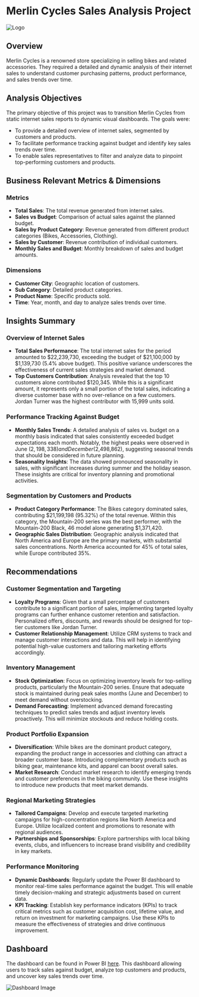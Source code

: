 # Merlin Cycles Sales Analysis Project
![Logo](https://github.com/user-attachments/assets/b446b54a-af0a-451c-8c29-f00633ebc2fc)
## Overview
Merlin Cycles is a renowned store specializing in selling bikes and related accessories. They required a detailed and dynamic analysis of their internet sales to understand customer purchasing patterns, product performance, and sales trends over time.

## Analysis Objectives
The primary objective of this project was to transition Merlin Cycles from static internet sales reports to dynamic visual dashboards. The goals were:

- To provide a detailed overview of internet sales, segmented by customers and products.
- To facilitate performance tracking against budget and identify key sales trends over time.
- To enable sales representatives to filter and analyze data to pinpoint top-performing customers and products.

## Business Relevant Metrics & Dimensions

### Metrics
- **Total Sales**: The total revenue generated from internet sales.
- **Sales vs Budget**: Comparison of actual sales against the planned budget.
- **Sales by Product Category**: Revenue generated from different product categories (Bikes, Accessories, Clothing).
- **Sales by Customer**: Revenue contribution of individual customers.
- **Monthly Sales and Budget**: Monthly breakdown of sales and budget amounts.

### Dimensions
- **Customer City**: Geographic location of customers.
- **Sub Category**: Detailed product categories.
- **Product Name**: Specific products sold.
- **Time**: Year, month, and day to analyze sales trends over time.

## Insights Summary

### Overview of Internet Sales
- **Total Sales Performance**: The total internet sales for the period amounted to $22,239,730, exceeding the budget of $21,100,000 by $1,139,730 (5.4% above budget). This positive variance underscores the effectiveness of current sales strategies and market demand.
- **Top Customers Contribution**: Analysis revealed that the top 10 customers alone contributed $120,345. While this is a significant amount, it represents only a small portion of the total sales, indicating a diverse customer base with no over-reliance on a few customers. Jordan Turner was the highest contributor with 15,999 units sold.

### Performance Tracking Against Budget
- **Monthly Sales Trends**: A detailed analysis of sales vs. budget on a monthly basis indicated that sales consistently exceeded budget expectations each month. Notably, the highest peaks were observed in June ($2,198,338) and December ($2,498,862), suggesting seasonal trends that should be considered in future planning.
- **Seasonality Insights**: The data showed pronounced seasonality in sales, with significant increases during summer and the holiday season. These insights are critical for inventory planning and promotional activities.

### Segmentation by Customers and Products
- **Product Category Performance**: The Bikes category dominated sales, contributing $21,199,198 (95.32%) of the total revenue. Within this category, the Mountain-200 series was the best performer, with the Mountain-200 Black, 46 model alone generating $1,371,420.
- **Geographic Sales Distribution**: Geographic analysis indicated that North America and Europe are the primary markets, with substantial sales concentrations. North America accounted for 45% of total sales, while Europe contributed 35%.

## Recommendations

### Customer Segmentation and Targeting
- **Loyalty Programs**: Given that a small percentage of customers contribute to a significant portion of sales, implementing targeted loyalty programs can further enhance customer retention and satisfaction. Personalized offers, discounts, and rewards should be designed for top-tier customers like Jordan Turner.
- **Customer Relationship Management**: Utilize CRM systems to track and manage customer interactions and data. This will help in identifying potential high-value customers and tailoring marketing efforts accordingly.

### Inventory Management
- **Stock Optimization**: Focus on optimizing inventory levels for top-selling products, particularly the Mountain-200 series. Ensure that adequate stock is maintained during peak sales months (June and December) to meet demand without overstocking.
- **Demand Forecasting**: Implement advanced demand forecasting techniques to predict sales trends and adjust inventory levels proactively. This will minimize stockouts and reduce holding costs.

### Product Portfolio Expansion
- **Diversification**: While bikes are the dominant product category, expanding the product range in accessories and clothing can attract a broader customer base. Introducing complementary products such as biking gear, maintenance kits, and apparel can boost overall sales.
- **Market Research**: Conduct market research to identify emerging trends and customer preferences in the biking community. Use these insights to introduce new products that meet market demands.

### Regional Marketing Strategies
- **Tailored Campaigns**: Develop and execute targeted marketing campaigns for high-concentration regions like North America and Europe. Utilize localized content and promotions to resonate with regional audiences.
- **Partnerships and Sponsorships**: Explore partnerships with local biking events, clubs, and influencers to increase brand visibility and credibility in key markets.

### Performance Monitoring
- **Dynamic Dashboards**: Regularly update the Power BI dashboard to monitor real-time sales performance against the budget. This will enable timely decision-making and strategic adjustments based on current data.
- **KPI Tracking**: Establish key performance indicators (KPIs) to track critical metrics such as customer acquisition cost, lifetime value, and return on investment for marketing campaigns. Use these KPIs to measure the effectiveness of strategies and drive continuous improvement.

## Dashboard
The dashboard can be found in Power BI  [here](https://app.powerbi.com/view?r=eyJrIjoiNTY2MDczZjAtYjQ5Yy00YjM3LWJiMzYtYWFjYjUzNzRhYTFjIiwidCI6ImRhMWU4MzY2LTY0MmQtNGQ2ZC05NjI2LTNkZmNkYmI3NGQ5NyJ9). This dashboard allowing users to track sales against budget, analyze top customers and products, and uncover key sales trends over time.

![Dashboard Image](https://github.com/user-attachments/assets/fa3692a5-73eb-4dd2-8672-be0bea21744f)
